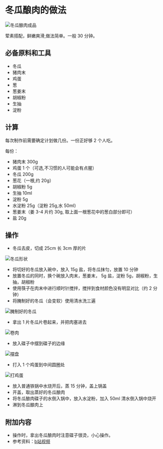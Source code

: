 # 冬瓜酿肉的做法

![冬瓜酿肉成品](./冬瓜酿肉成品.jpg)

荤素搭配，鲜嫩爽滑,做法简单。一般 30 分钟。

## 必备原料和工具

- 冬瓜
- 猪肉末
- 鸡蛋
- 葱
- 葱姜末
- 胡椒粉
- 生抽
- 淀粉

## 计算

每次制作前需要确定计划做几份。一份正好够 2 个人吃。

每份：

- 猪肉末 300g
- 鸡蛋 1 个（可选,不习惯的人可能会有点腥）
- 冬瓜 200g
- 葱花（一根,约 20g）
- 胡椒粉 5g
- 生抽 10ml
- 淀粉 5g
- 水淀粉 25g（淀粉 25g,水 50ml）
- 葱姜末（姜 3-4 片约 30g, 取上面一根葱花中的葱白部分即可）
- 盐 20g

## 操作

- 冬瓜去皮，切成 25cm 长 3cm 厚的片

![冬瓜形状](./冬瓜形状.jpg)

- 将切好的冬瓜放入碗中，放入 15g 盐，将冬瓜抹匀，放置 10 分钟
- 放置冬瓜的同时，换个碗放入肉末，葱姜末， 5g 盐，淀粉 5g，胡椒粉，生抽，胡椒粉
- 使用筷子在肉末中进行顺时针搅拌，搅拌到食材颜色没有明显对比（约 2 分钟）
- 将腌制好的冬瓜（会变软）使用清水洗三遍

![腌制好的冬瓜](./腌制好的冬瓜.jpg)

- 拿出 1 片冬瓜片卷起来，并把肉塞进去

![卷肉](./卷肉.jpg)

- 放入碟子中摆到碟子的边缘

![摆盘](./摆盘.jpg)

- 打入 1 个鸡蛋到中间圆圈处

![打鸡蛋](./打鸡蛋.jpg)

- 放入普通铁锅中水烧开后，蒸 15 分钟，盖上锅盖
- 开盖，取出蒸好的冬瓜酿肉
- 将冬瓜酿肉碟子的水倒入锅中，放入水淀粉，加入 50ml 清水倒入锅中烧开
- 淋到冬瓜酿肉上

## 附加内容

- 操作时，拿出冬瓜酿肉时注意碟子很烫，小心操作。
- 参考资料：[b站视频](https://www.bilibili.com/video/BV1oF411F7wD?spm_id_from=333.337.search-card.all.click&vd_source=9f568660d497311d3f945e5dce319705)


